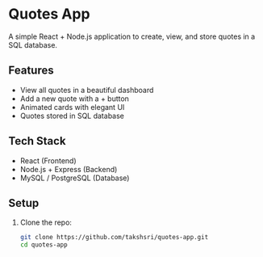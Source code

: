 # Quotes App

A simple React + Node.js application to create, view, and store quotes in a SQL database.

## Features
- View all quotes in a beautiful dashboard
- Add a new quote with a + button
- Animated cards with elegant UI
- Quotes stored in SQL database

## Tech Stack
- React (Frontend)
- Node.js + Express (Backend)
- MySQL / PostgreSQL (Database)

## Setup
1. Clone the repo:
   ```bash
   git clone https://github.com/takshsri/quotes-app.git
   cd quotes-app
